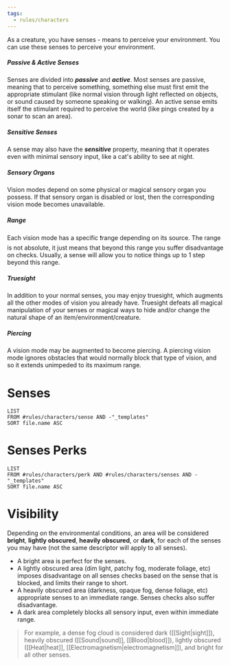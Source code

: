 ```yaml
---
tags:
  - rules/characters
---
```

As a creature, you have senses - means to perceive your environment. You can use these senses to perceive your environment.

##### Passive & Active Senses
Senses are divided into ***passive*** and ***active***. Most senses are passive, meaning that to perceive something, something else must first emit the appropriate stimulant (like normal vision through light reflected on objects, or sound caused by someone speaking or walking). An active sense emits itself the stimulant required to perceive the world (like pings created by a sonar to scan an area).

##### Sensitive Senses
A sense may also have the ***sensitive*** property, meaning that it operates even with minimal sensory input, like a cat's ability to see at night.

##### Sensory Organs
Vision modes depend on some physical or magical sensory organ you possess. If that sensory organ is disabled or lost, then the corresponding vision mode becomes unavailable.

##### Range
Each vision mode has a specific ❗range depending on its source. The range is not absolute, it just means that beyond this range you suffer disadvantage on checks. Usually, a sense will allow you to notice things up to 1 step beyond this range.

##### Truesight
In addition to your normal senses, you may enjoy truesight, which augments all the other modes of vision you already have. Truesight defeats all magical manipulation of your senses or magical ways to hide and/or change the natural shape of an item/environment/creature.

##### Piercing
A vision mode may be augmented to become piercing. A piercing vision mode ignores obstacles that would normally block that type of vision, and so it extends unimpeded to its maximum range.

# Senses
```dataview
LIST
FROM #rules/characters/sense AND -"_templates"
SORT file.name ASC
```

# Senses Perks
```dataview
LIST
FROM #rules/characters/perk AND #rules/characters/senses AND -"_templates"
SORT file.name ASC
```

# Visibility
Depending on the environmental conditions, an area will be considered **bright**, **lightly obscured**, **heavily obscured**, or **dark**, for each of the senses you may have (not the same descriptor will apply to all senses).
- A bright area is perfect for the senses.
- A lightly obscured area (dim light, patchy fog, moderate foliage, etc) imposes disadvantage on all senses checks based on the sense that is blocked, and limits their range to short.
- A heavily obscured area (darkness, opaque fog, dense foliage, etc) appropriate senses to an immediate range. Senses checks also suffer disadvantage.
- A dark area completely blocks all sensory input, even within immediate range.
> For example, a dense fog cloud is considered dark ([[Sight|sight]]), heavily obscured ([[Sound|sound]], [[Blood|blood]]), lightly obscured ([[Heat|heat]], [[Electromagnetism|electromagnetism]]), and bright for all other senses.

